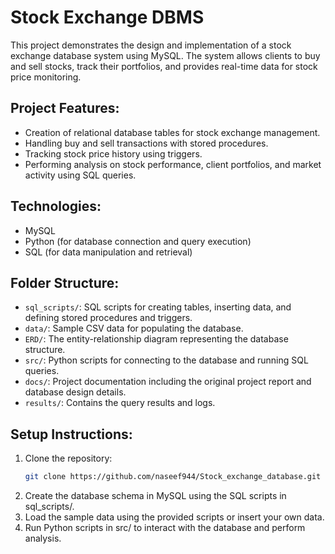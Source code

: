 # Stock Exchange DBMS

This project demonstrates the design and implementation of a stock exchange database system using MySQL. The system allows clients to buy and sell stocks, track their portfolios, and provides real-time data for stock price monitoring. 

## Project Features:
- Creation of relational database tables for stock exchange management.
- Handling buy and sell transactions with stored procedures.
- Tracking stock price history using triggers.
- Performing analysis on stock performance, client portfolios, and market activity using SQL queries.

## Technologies:
- MySQL
- Python (for database connection and query execution)
- SQL (for data manipulation and retrieval)

## Folder Structure:
- `sql_scripts/`: SQL scripts for creating tables, inserting data, and defining stored procedures and triggers.
- `data/`: Sample CSV data for populating the database.
- `ERD/`: The entity-relationship diagram representing the database structure.
- `src/`: Python scripts for connecting to the database and running SQL queries.
- `docs/`: Project documentation including the original project report and database design details.
- `results/`: Contains the query results and logs.

## Setup Instructions:
1. Clone the repository:  
   ```bash
   git clone https://github.com/naseef944/Stock_exchange_database.git
2. Create the database schema in MySQL using the SQL scripts in sql_scripts/.
3. Load the sample data using the provided scripts or insert your own data.
4. Run Python scripts in src/ to interact with the database and perform analysis.
